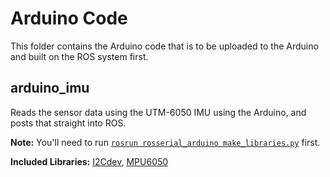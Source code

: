 # Arduino Code

This folder contains the Arduino code that is to be uploaded to the Arduino and built on the ROS system first.

## arduino_imu

Reads the sensor data using the UTM-6050 IMU using the Arduino, and posts that straight into ROS.

**Note:** You'll need to run [`rosrun rosserial_arduino make_libraries.py`](https://wiki.ros.org/rosserial_arduino/Tutorials/Arduino%20IDE%20Setup) first.

**Included Libraries:** [I2Cdev](https://github.com/jrowberg/i2cdevlib), [MPU6050](https://github.com/jrowberg/i2cdevlib/tree/master/Arduino/MPU6050)
